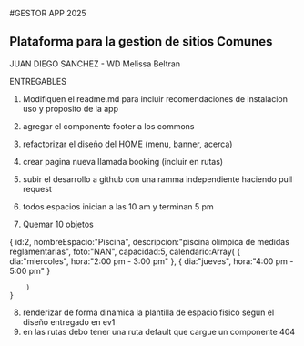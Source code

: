 #GESTOR APP 2025
## Plataforma para la gestion  de sitios Comunes
JUAN DIEGO SANCHEZ - WD
Melissa Beltran

ENTREGABLES
1. Modifiquen el readme.md para incluir recomendaciones
de instalacion uso y proposito de la app
2. agregar el componente footer a los commons
3. refactorizar el diseño del HOME (menu, banner, acerca)
4. crear pagina nueva llamada booking (incluir en rutas)
5. subir el desarrollo a github con una ramma independiente haciendo
pull request

6. todos espacios inician a las 10 am y terminan 5 pm
7. Quemar 10 objetos 

{
        id:2,
        nombreEspacio:"Piscina",
        descripcion:"piscina olimpica de medidas reglamentarias",
        foto:"NAN",
        capacidad:5,
        calendario:Array(
            {
                dia:"miercoles",
                hora:"2:00 pm - 3:00 pm"
            },
            { 
                dia:"jueves",
                hora:"4:00 pm - 5:00 pm"
            }

        )
    }

8. renderizar de forma dinamica la plantilla de espacio fisico segun el diseño entregado en ev1
9. en las rutas debo tener una ruta default que cargue un componente 404